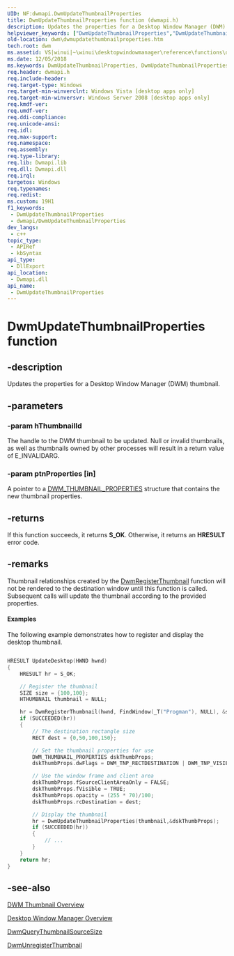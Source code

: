```yaml
---
UID: NF:dwmapi.DwmUpdateThumbnailProperties
title: DwmUpdateThumbnailProperties function (dwmapi.h)
description: Updates the properties for a Desktop Window Manager (DWM) thumbnail.
helpviewer_keywords: ["DwmUpdateThumbnailProperties","DwmUpdateThumbnailProperties function [Desktop Window Manager]","_udwm_dwmupdatethumbnailproperties","_udwm_dwmupdatethumbnailproperties_cpp","dwm.dwmupdatethumbnailproperties","dwmapi/DwmUpdateThumbnailProperties","winui._udwm_dwmupdatethumbnailproperties"]
old-location: dwm\dwmupdatethumbnailproperties.htm
tech.root: dwm
ms.assetid: VS|winui|~\winui\desktopwindowmanager\reference\functions\dwmupdatethumbnailproperties.htm
ms.date: 12/05/2018
ms.keywords: DwmUpdateThumbnailProperties, DwmUpdateThumbnailProperties function [Desktop Window Manager], _udwm_dwmupdatethumbnailproperties, _udwm_dwmupdatethumbnailproperties_cpp, dwm.dwmupdatethumbnailproperties, dwmapi/DwmUpdateThumbnailProperties, winui._udwm_dwmupdatethumbnailproperties
req.header: dwmapi.h
req.include-header: 
req.target-type: Windows
req.target-min-winverclnt: Windows Vista [desktop apps only]
req.target-min-winversvr: Windows Server 2008 [desktop apps only]
req.kmdf-ver: 
req.umdf-ver: 
req.ddi-compliance: 
req.unicode-ansi: 
req.idl: 
req.max-support: 
req.namespace: 
req.assembly: 
req.type-library: 
req.lib: Dwmapi.lib
req.dll: Dwmapi.dll
req.irql: 
targetos: Windows
req.typenames: 
req.redist: 
ms.custom: 19H1
f1_keywords:
 - DwmUpdateThumbnailProperties
 - dwmapi/DwmUpdateThumbnailProperties
dev_langs:
 - c++
topic_type:
 - APIRef
 - kbSyntax
api_type:
 - DllExport
api_location:
 - Dwmapi.dll
api_name:
 - DwmUpdateThumbnailProperties
---
```


# DwmUpdateThumbnailProperties function


## -description

Updates the properties for a Desktop Window Manager (DWM) thumbnail.

## -parameters

### -param hThumbnailId

The handle to the DWM thumbnail to be updated. Null or invalid thumbnails, as well as thumbnails owned by other processes will result in a return value of E_INVALIDARG.

### -param ptnProperties [in]

A pointer to a <a href="/windows/desktop/api/dwmapi/ns-dwmapi-dwm_thumbnail_properties">DWM_THUMBNAIL_PROPERTIES</a> structure that contains the new thumbnail properties.

## -returns

If this function succeeds, it returns <b>S_OK</b>. Otherwise, it returns an <b>HRESULT</b> error code.

## -remarks

Thumbnail relationships created by the <a href="/windows/desktop/api/dwmapi/nf-dwmapi-dwmregisterthumbnail">DwmRegisterThumbnail</a> function will not be rendered to the destination window until this function is called. Subsequent calls will update the thumbnail according to the provided properties.


#### Examples

The following example demonstrates how to register and display the desktop thumbnail.


```cpp

HRESULT UpdateDesktop(HWND hwnd)
{
	HRESULT hr = S_OK;

	// Register the thumbnail
	SIZE size = {100,100};
	HTHUMBNAIL thumbnail = NULL;

	hr = DwmRegisterThumbnail(hwnd, FindWindow(_T("Progman"), NULL), &size, &thumbnail);
	if (SUCCEEDED(hr))
	{
		// The destination rectangle size
		RECT dest = {0,50,100,150};

		// Set the thumbnail properties for use
		DWM_THUMBNAIL_PROPERTIES dskThumbProps;
		dskThumbProps.dwFlags = DWM_TNP_RECTDESTINATION | DWM_TNP_VISIBLE | DWM_TNP_SOURCECLIENTAREAONLY;

		// Use the window frame and client area
		dskThumbProps.fSourceClientAreaOnly = FALSE;
		dskThumbProps.fVisible = TRUE;
		dskThumbProps.opacity = (255 * 70)/100;
		dskThumbProps.rcDestination = dest;

		// Display the thumbnail
		hr = DwmUpdateThumbnailProperties(thumbnail,&dskThumbProps);
		if (SUCCEEDED(hr))
		{
			// ...
		}
	}
	return hr;	
}
```

## -see-also

<a href="/windows/desktop/dwm/thumbnail-ovw">DWM Thumbnail Overview</a>



<a href="/windows/desktop/dwm/dwm-overview">Desktop Window Manager Overview</a>



<a href="/windows/desktop/api/dwmapi/nf-dwmapi-dwmquerythumbnailsourcesize">DwmQueryThumbnailSourceSize</a>



<a href="/windows/desktop/api/dwmapi/nf-dwmapi-dwmunregisterthumbnail">DwmUnregisterThumbnail</a>